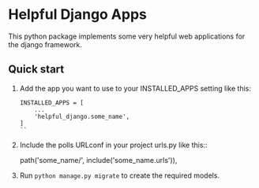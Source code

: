 Helpful Django Apps
=====

This python package implements some very helpful web applications for the django framework.

Quick start
-----------

1. Add the app you want to use to your INSTALLED_APPS setting like this:
    ```
    INSTALLED_APPS = [
        ...
        'helpful_django.some_name',
    ]
   ``

2. Include the polls URLconf in your project urls.py like this::

   path('some_name/', include('some_name.urls')),

3. Run ``python manage.py migrate`` to create the required models.
